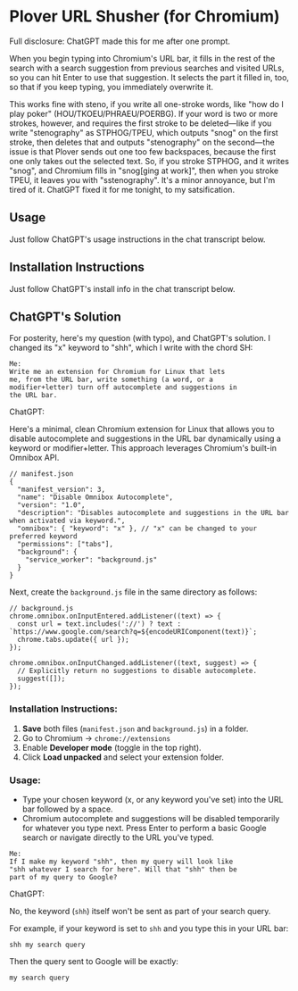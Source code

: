 # Plover URL Shusher (for Chromium)
Full disclosure: ChatGPT made this for me after one prompt.

When you begin typing into Chromium's URL bar, it fills in the rest of the search with a search suggestion from previous searches and visited URLs, so you can hit Enter to use that suggestion. It selects the part it filled in, too, so that if you keep typing, you immediately overwrite it.

This works fine with steno, if you write all one-stroke words, like "how do I play poker" (HOU/TKOEU/PHRAEU/POERBG). If your word is two or more strokes, however, and requires the first stroke to be deleted—like if you write "stenography" as STPHOG/TPEU, which outputs "snog" on the first stroke, then deletes that and outputs "stenography" on the second—the issue is that Plover sends out one too few backspaces, because the first one only takes out the selected text. So, if you stroke STPHOG, and it writes "snog", and Chromium fills in "snog[ging at work]", then when you stroke TPEU, it leaves you with "sstenography". It's a minor annoyance, but I'm tired of it. ChatGPT fixed it for me tonight, to my satsification.

## Usage
Just follow ChatGPT's usage instructions in the chat transcript below.

## Installation Instructions
Just follow ChatGPT's install info in the chat transcript below.

## ChatGPT's Solution
For posterity, here's my question (with typo), and ChatGPT's solution.
I changed its "x" keyword to "shh", which I write with the chord SH:
```
Me:
Write me an extension for Chromium for Linux that lets
me, from the URL bar, write something (a word, or a
modifier+letter) turn off autocomplete and suggestions in
the URL bar.
```
ChatGPT:

Here's a minimal, clean Chromium extension for Linux that allows you to disable autocomplete and suggestions in the URL bar dynamically using a keyword or modifier+letter. This approach leverages Chromium's built-in Omnibox API.
```
// manifest.json
{
  "manifest_version": 3,
  "name": "Disable Omnibox Autocomplete",
  "version": "1.0",
  "description": "Disables autocomplete and suggestions in the URL bar when activated via keyword.",
  "omnibox": { "keyword": "x" }, // "x" can be changed to your preferred keyword
  "permissions": ["tabs"],
  "background": {
    "service_worker": "background.js"
  }
}
```
Next, create the `background.js` file in the same directory as follows:
```
// background.js
chrome.omnibox.onInputEntered.addListener((text) => {
  const url = text.includes('://') ? text : `https://www.google.com/search?q=${encodeURIComponent(text)}`;
  chrome.tabs.update({ url });
});

chrome.omnibox.onInputChanged.addListener((text, suggest) => {
  // Explicitly return no suggestions to disable autocomplete.
  suggest([]);
});
```
### Installation Instructions:

1. **Save** both files (`manifest.json` and `background.js`) in a folder.
2. Go to Chromium → `chrome://extensions`
3. Enable **Developer mode** (toggle in the top right).
4. Click **Load unpacked** and select your extension folder.

### Usage:
* Type your chosen keyword (x, or any keyword you've set) into the URL bar followed by a space.
* Chromium autocomplete and suggestions will be disabled temporarily for whatever you type next. Press Enter to perform a basic Google search or navigate directly to the URL you've typed.

```
Me:
If I make my keyword "shh", then my query will look like
"shh whatever I search for here". Will that "shh" then be
part of my query to Google?
```
ChatGPT:

No, the keyword (`shh`) itself won't be sent as part of your search query.

For example, if your keyword is set to `shh` and you type this in your URL bar:

```shh my search query```

Then the query sent to Google will be exactly:

```my search query```
